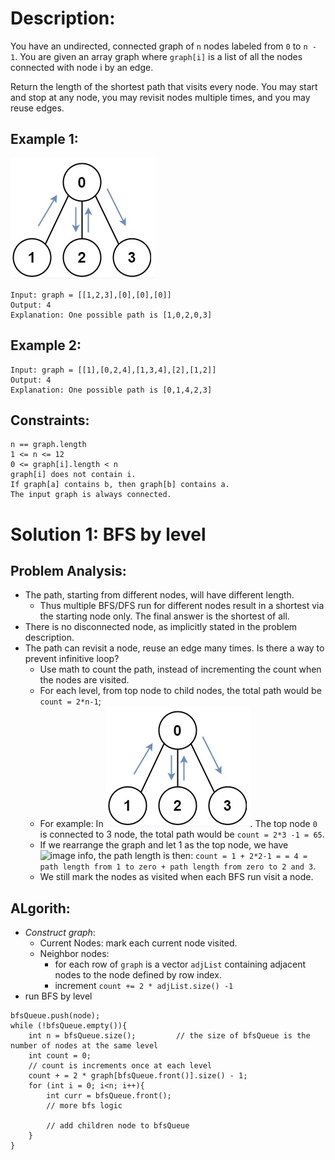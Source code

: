 # Description:

You have an undirected, connected graph of `n` nodes labeled from `0` to `n - 1`. You are given an array graph where `graph[i]` is a list of all the nodes connected with node i by an edge.

Return the length of the shortest path that visits every node. You may start and stop at any node, you may revisit nodes multiple times, and you may reuse edges.

## Example 1:
![image info](./1.png)
```
Input: graph = [[1,2,3],[0],[0],[0]]
Output: 4
Explanation: One possible path is [1,0,2,0,3]
```

## Example 2:
```
Input: graph = [[1],[0,2,4],[1,3,4],[2],[1,2]]
Output: 4
Explanation: One possible path is [0,1,4,2,3]
``` 

## Constraints:
```
n == graph.length
1 <= n <= 12
0 <= graph[i].length < n
graph[i] does not contain i.
If graph[a] contains b, then graph[b] contains a.
The input graph is always connected.
```

# Solution 1: BFS by level
## Problem Analysis:
* The path, starting from different nodes, will have different length. 
    * Thus multiple BFS/DFS run for different nodes result in a shortest via the starting node only. The final answer is the shortest of all. 
* There is no disconnected node, as implicitly stated in the problem description.
* The path can revisit a node, reuse an edge many times. Is there a way to prevent infinitive loop? 
    * Use math to count the path, instead of incrementing the count when the nodes are visited.
    * For each level, from top node to child nodes, the total path would be `count = 2*n-1`;
    * For example: In ![image info](./1.png). The top node `0` is connected to 3 node, the total path would be `count = 2*3 -1 = 65`.
    * If we rearrange the graph and let 1 as the top node, we have ![image info](./3.png), the path length is then: `count = 1 + 2*2-1 = = 4 = path length from 1 to zero + path length from zero to 2 and 3`.
    * We still mark the nodes as visited when each BFS run visit a node. 
## ALgorith:
* *Construct graph*:
    * Current Nodes: mark each current node visited.
    * Neighbor nodes: 
        * for each row of `graph` is a vector `adjList` containing adjacent nodes to the node defined by row index.
        * increment `count += 2 * adjList.size() -1`
* run BFS by level  
```
bfsQueue.push(node);
while (!bfsQueue.empty()){
    int n = bfsQueue.size();         // the size of bfsQueue is the number of nodes at the same level
    int count = 0;
    // count is increments once at each level
    count + = 2 * graph[bfsQueue.front()].size() - 1;           
    for (int i = 0; i<n; i++){
        int curr = bfsQueue.front();
        // more bfs logic
        
        // add children node to bfsQueue
    }
}
 

```